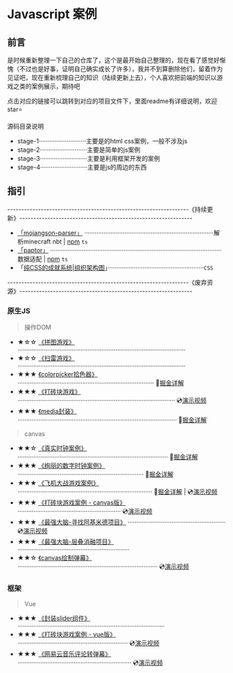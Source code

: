 

# Javascript 案例

## 前言

是时候重新整理一下自己的仓库了，这个是最开始自己整理的，现在看了感觉好惭愧（不过也是好事，证明自己确实成长了许多），我并不到算删除他们，留着作为见证吧，现在重新梳理自己的知识（陆续更新上去），个人喜欢把前端的知识以游戏之类的案例展示，期待吧

点击对应的链接可以跳转到对应的项目文件下，里面readme有详细说明，欢迎star⭐

源码目录说明

- stage-1···························主要是的html css案例，一般不涉及js
- stage-2···························主要是简单的js案例
- stage-3···························主要是利用框架开发的案例
- stage-4···························主要是js的周边的东西

## 指引

-----------------------------------------------------------------《持续更新》--------------------------------------------------------------



- [「mojangson-parser」](https://github.com/haima16/mojangson-parser)  ··········································································解析minecraft nbt | [npm](https://www.npmjs.com/package/paptor) `ts`
- [「paptor」](https://github.com/haima16/paptor)  ··································································································数据适配 | [npm](https://www.npmjs.com/package/mojangson-parser) `ts`
- 「[纯CSS的成就系统|组织架构图](https://github.com/haima16/JavaScript-Case/tree/master/stage-1/树形结构)」·······················································`CSS`





-----------------------------------------------------------------《废弃资源》--------------------------------------------------------------


### 原生JS

> 操作DOM

- ★☆☆ [《拼图游戏》](https://github.com/haima16/JavaScript/tree/master/game/puzzle/test) ································································································
- ★☆☆ [《扫雷游戏》](https://github.com/haima16/JavaScript/blob/master/game/扫雷) ································································································
- ★★★ [《colorpicker拾色器》]() ·············································································· 📄[掘金详解](https://juejin.im/post/5d386043f265da1b7f29c1ab) 
- ★★★ [《打砖块游戏》](https://github.com/haima16/JavaScript/tree/master/game/breakout)  ·························································································· 💿[演示视频](https://www.bilibili.com/video/av61756000) 
- ★★★ [《media封装》](https://github.com/haima16/media)  ··························································································· 📄[掘金详解](https://juejin.im/post/5d58bc4b6fb9a06b0202c005) 

> canvas

- ★★☆ [《真实时钟案例》](https://github.com/haima16/JavaScript-Case/tree/master/canvas/clock) ······················································································ 📄[掘金详解](https://juejin.im/post/5d2bf800f265da1bab29de81) 
- ★★★ [《绚丽的数字时钟案例》](https://github.com/haima16/JavaScript-Case/tree/master/canvas/digit-clock) ········································································ 📄[掘金详解](https://juejin.im/post/5d006433e51d45775c73dcc1) 
- ★★★ [《飞机大战游戏案例》](https://github.com/haima16/JavaScript-Case/tree/master/canvas/plane) ············································································· 📄[掘金详解](https://juejin.im/post/5d2d46506fb9a07ed740afe8)  |  💿[演示视频](https://www.bilibili.com/video/av56186806) 
- ★★★ [《打砖块游戏案例 - canvas版》](https://github.com/haima16/JavaScript-Case-Case/tree/master/canvas/blockout) ··························································· 💿[演示视频](https://www.bilibili.com/video/av61756000) 
- ★★★ [《最强大脑-寻找阿基米德项目》](https://github.com/haima16/JavaScript-Case/tree/master/canvas/polyon) ························································ 💿[演示视频](https://www.bilibili.com/video/av64294782) 
- ★★★ [《最强大脑-层叠消融项目》](https://github.com/haima16/cascade_ablation_ol)  ································································
- ★★☆ [《canvas绘制弹幕》](https://github.com/haima16/JavaScript/tree/master/canvas/barrage)  ················································································ 💿[演示视频](https://www.bilibili.com/video/av63579877) 

### 框架

> Vue

- ★★★ [《封装slider组件》](https://github.com/haima16/JavaScript/tree/master/vue-components/Slider) ····················································································
- ★★★ [《打砖块游戏案例 - vue版》](https://github.com/haima16/breakout)  ······························································· 💿[演示视频](https://www.bilibili.com/video/av61756000) 
- ★★★ [《网易云音乐评论转弹幕》](https://github.com/haima16/music)  ································································· 💿[演示视频](https://www.bilibili.com/video/av63579877) 
